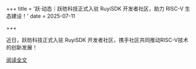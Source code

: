 +++
title = '跃·动态｜跃昉科技正式入驻 RuyiSDK 开发者社区，助力 RISC-V 生态建设！'
date = 2025-07-11

+++

近日，跃昉科技正式入驻 RuyiSDK 开发者社区，携手社区共同推动RISC-V技术的创新发展！

[阅读全文](https://mp.weixin.qq.com/s/TcOpFYJyY8rO1jrOFfE95Q)

